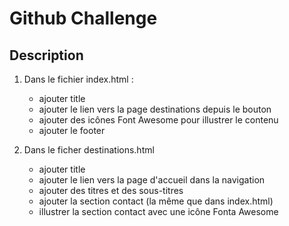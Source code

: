 # Github Challenge #

## Description ##


1. Dans le fichier index.html :
	- ajouter title
	- ajouter le lien vers la page destinations depuis le bouton
	- ajouter des icônes Font Awesome pour illustrer le contenu
	- ajouter le footer

2. Dans le ficher destinations.html

	- ajouter title
	- ajouter le lien vers la page d'accueil dans la navigation
	- ajouter des titres et des sous-titres
	- ajouter la section contact (la même que dans index.html)
	- illustrer la section contact avec une icône Fonta Awesome

